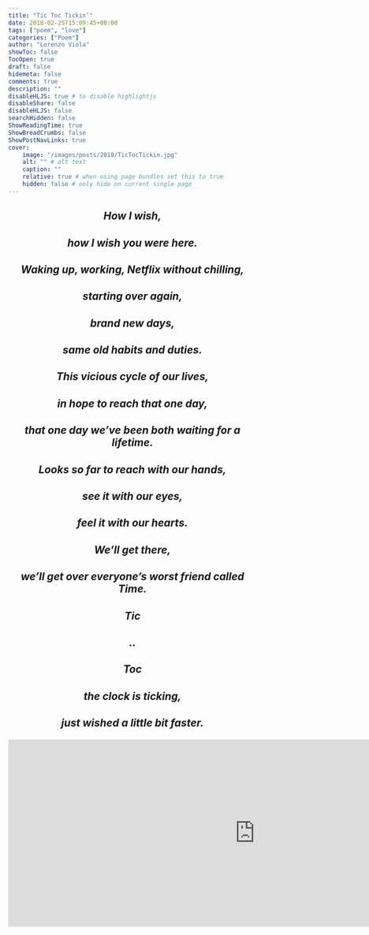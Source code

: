 ```yaml
---
title: "Tic Toc Tickin’"
date: 2018-02-25T15:09:45+08:00
tags: ["poem", "love"]
categories: ["Poem"]
author: "Lorenzo Viola"
showToc: false
TocOpen: true
draft: false
hidemeta: false
comments: true
description: ""
disableHLJS: true # to disable highlightjs
disableShare: false
disableHLJS: false
searchHidden: false
ShowReadingTime: true
ShowBreadCrumbs: false
ShowPostNavLinks: true
cover:
    image: "/images/posts/2018/TicTocTickin.jpg"
    alt: "" # alt text
    caption: ""
    relative: true # when using page bundles set this to true
    hidden: false # only hide on current single page
---
```

## ***<p style="text-align: center;">How I wish,</p>*** 
## ***<p style="text-align: center;">how I wish you were here.</p>***
## 
## ***<p style="text-align: center;">Waking up, working, Netflix without chilling,</p>***
## ***<p style="text-align: center;">starting over again,</p>***
## ***<p style="text-align: center;">brand new days,</p>*** 
## ***<p style="text-align: center;">same old habits and duties.</p>***
## 
## ***<p style="text-align: center;">This vicious cycle of our lives,</p>***
## ***<p style="text-align: center;">in hope to reach that one day,</p>***
## ***<p style="text-align: center;">that one day we’ve been both waiting for a lifetime.</p>***
## 
## ***<p style="text-align: center;">Looks so far to reach with our hands,</p>***
## ***<p style="text-align: center;">see it with our eyes,</p>***
## ***<p style="text-align: center;">feel it with our hearts.</p>***
## 
## ***<p style="text-align: center;">We’ll get there,</p>***
## ***<p style="text-align: center;">we’ll get over everyone’s worst friend called Time.</p>***
## 
## ***<p style="text-align: center;">Tic</p>***
## ***<p style="text-align: center;">..</p>***
## ***<p style="text-align: center;">Toc</p>***
## 
## ***<p style="text-align: center;">the clock is ticking,</p>***
## ***<p style="text-align: center;">just wished a little bit faster.</p>***
<iframe src="https://open.spotify.com/embed?uri=spotify%3Aplaylist%3A5YLTlp26EOYDMxaOu86I1r" width="1000" height="380" frameborder="0" allowtransparency="true" allow="encrypted-media"></iframe>
